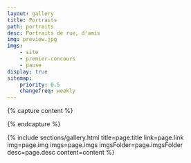 ```yaml
---
layout: gallery
title: Portraits
path: portraits
desc: Portraits de rue, d'amis
img: preview.jpg
imgs: 
    - site
    - premier-concours
    - pause
display: true
sitemap: 
    priority: 0.5
    changefreq: weekly
---
```


{% capture content %}


{% endcapture %}

{% 
    include sections/gallery.html
    title=page.title
    link=page.link
    img=page.img
    imgs=page.imgs
    imgsFolder=page.imgsFolder
    desc=page.desc
    content=content
%}